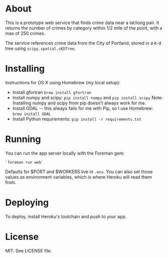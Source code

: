 # About

This is a prototype web service that finds crime data near a lat/long pair. It
returns the number of crimes by category within 1/2 mile of the point, with a
max of 250 crimes.

The service references crime data from the City of Portland, stored in a
k-d tree using `scipy.spatial.cKDTree`.


# Installing

Instructions for OS X using Homebrew (my local setup):

- Install gfortran `brew install gfortran`
- Install numpy and scipy: `pip install numpy` and `pip install scipy`
    Note: Installing numpy and scipy from pip doesn't always work for me.
- Install GDAL -- this always fails for me with Pip, so I use Homebrew:
    `brew install GDAL`
- Install Python requirements: `pip install -r requirements.txt`


# Running

You can run the app server locally with the Foreman gem:

    `foreman run web`

Defaults for $PORT and $WORKERS live in `.env`. You can also set those values
as environment variables, which is where Heroku will read them from.


# Deploying

To deploy, install Heroku's toolchain and push to your app.


# License

MIT. See LICENSE file.
